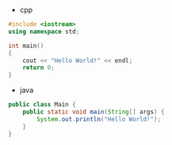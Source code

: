   - cpp
```cpp
#include <iostream>
using namespace std;

int main()
{
	cout << "Hello World!" << endl;
	return 0;
}
```

  - java
```java
public class Main {
    public static void main(String[] args) {
        System.out.println("Hello World!");
    }
}
```
